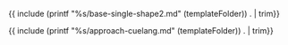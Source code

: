 {{ include (printf "%s/base-single-shape2.md" (templateFolder)) . | trim}}

{{ include (printf "%s/approach-cuelang.md" (templateFolder)) . | trim}}

